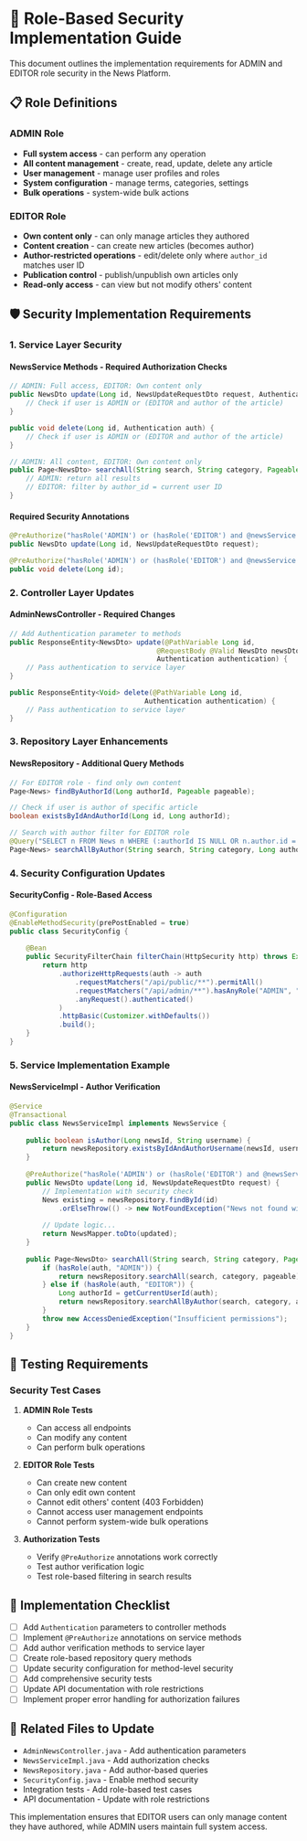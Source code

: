 # 🔐 Role-Based Security Implementation Guide

This document outlines the implementation requirements for ADMIN and EDITOR role security in the News Platform.

## 📋 Role Definitions

### ADMIN Role
- **Full system access** - can perform any operation
- **All content management** - create, read, update, delete any article
- **User management** - manage user profiles and roles
- **System configuration** - manage terms, categories, settings
- **Bulk operations** - system-wide bulk actions

### EDITOR Role  
- **Own content only** - can only manage articles they authored
- **Content creation** - can create new articles (becomes author)
- **Author-restricted operations** - edit/delete only where `author_id` matches user ID
- **Publication control** - publish/unpublish own articles only
- **Read-only access** - can view but not modify others' content

## 🛡️ Security Implementation Requirements

### 1. Service Layer Security

#### NewsService Methods - Required Authorization Checks

```java
// ADMIN: Full access, EDITOR: Own content only
public NewsDto update(Long id, NewsUpdateRequestDto request, Authentication auth) {
    // Check if user is ADMIN or (EDITOR and author of the article)
}

public void delete(Long id, Authentication auth) {
    // Check if user is ADMIN or (EDITOR and author of the article)  
}

// ADMIN: All content, EDITOR: Own content only
public Page<NewsDto> searchAll(String search, String category, Pageable pageable, Authentication auth) {
    // ADMIN: return all results
    // EDITOR: filter by author_id = current user ID
}
```

#### Required Security Annotations
```java
@PreAuthorize("hasRole('ADMIN') or (hasRole('EDITOR') and @newsService.isAuthor(#id, authentication.name))")
public NewsDto update(Long id, NewsUpdateRequestDto request);

@PreAuthorize("hasRole('ADMIN') or (hasRole('EDITOR') and @newsService.isAuthor(#id, authentication.name))")  
public void delete(Long id);
```

### 2. Controller Layer Updates

#### AdminNewsController - Required Changes

```java
// Add Authentication parameter to methods
public ResponseEntity<NewsDto> update(@PathVariable Long id, 
                                    @RequestBody @Valid NewsDto newsDto,
                                    Authentication authentication) {
    // Pass authentication to service layer
}

public ResponseEntity<Void> delete(@PathVariable Long id, 
                                 Authentication authentication) {
    // Pass authentication to service layer  
}
```

### 3. Repository Layer Enhancements

#### NewsRepository - Additional Query Methods

```java
// For EDITOR role - find only own content
Page<News> findByAuthorId(Long authorId, Pageable pageable);

// Check if user is author of specific article
boolean existsByIdAndAuthorId(Long id, Long authorId);

// Search with author filter for EDITOR role
@Query("SELECT n FROM News n WHERE (:authorId IS NULL OR n.author.id = :authorId) AND ...")
Page<News> searchAllByAuthor(String search, String category, Long authorId, Pageable pageable);
```

### 4. Security Configuration Updates

#### SecurityConfig - Role-Based Access

```java
@Configuration
@EnableMethodSecurity(prePostEnabled = true)
public class SecurityConfig {
    
    @Bean
    public SecurityFilterChain filterChain(HttpSecurity http) throws Exception {
        return http
            .authorizeHttpRequests(auth -> auth
                .requestMatchers("/api/public/**").permitAll()
                .requestMatchers("/api/admin/**").hasAnyRole("ADMIN", "EDITOR")
                .anyRequest().authenticated()
            )
            .httpBasic(Customizer.withDefaults())
            .build();
    }
}
```

### 5. Service Implementation Example

#### NewsServiceImpl - Author Verification

```java
@Service
@Transactional
public class NewsServiceImpl implements NewsService {
    
    public boolean isAuthor(Long newsId, String username) {
        return newsRepository.existsByIdAndAuthorUsername(newsId, username);
    }
    
    @PreAuthorize("hasRole('ADMIN') or (hasRole('EDITOR') and @newsService.isAuthor(#id, authentication.name))")
    public NewsDto update(Long id, NewsUpdateRequestDto request) {
        // Implementation with security check
        News existing = newsRepository.findById(id)
            .orElseThrow(() -> new NotFoundException("News not found with id " + id));
            
        // Update logic...
        return NewsMapper.toDto(updated);
    }
    
    public Page<NewsDto> searchAll(String search, String category, Pageable pageable, Authentication auth) {
        if (hasRole(auth, "ADMIN")) {
            return newsRepository.searchAll(search, category, pageable).map(NewsMapper::toDto);
        } else if (hasRole(auth, "EDITOR")) {
            Long authorId = getCurrentUserId(auth);
            return newsRepository.searchAllByAuthor(search, category, authorId, pageable).map(NewsMapper::toDto);
        }
        throw new AccessDeniedException("Insufficient permissions");
    }
}
```

## 🧪 Testing Requirements

### Security Test Cases

1. **ADMIN Role Tests**
   - Can access all endpoints
   - Can modify any content
   - Can perform bulk operations

2. **EDITOR Role Tests**  
   - Can create new content
   - Can only edit own content
   - Cannot edit others' content (403 Forbidden)
   - Cannot access user management endpoints
   - Cannot perform system-wide bulk operations

3. **Authorization Tests**
   - Verify `@PreAuthorize` annotations work correctly
   - Test author verification logic
   - Test role-based filtering in search results

## 📝 Implementation Checklist

- [ ] Add `Authentication` parameters to controller methods
- [ ] Implement `@PreAuthorize` annotations on service methods  
- [ ] Add author verification methods to service layer
- [ ] Create role-based repository query methods
- [ ] Update security configuration for method-level security
- [ ] Add comprehensive security tests
- [ ] Update API documentation with role restrictions
- [ ] Implement proper error handling for authorization failures

## 🔗 Related Files to Update

- `AdminNewsController.java` - Add authentication parameters
- `NewsServiceImpl.java` - Add authorization checks  
- `NewsRepository.java` - Add author-based queries
- `SecurityConfig.java` - Enable method security
- Integration tests - Add role-based test cases
- API documentation - Update with role restrictions

This implementation ensures that EDITOR users can only manage content they have authored, while ADMIN users maintain full system access.